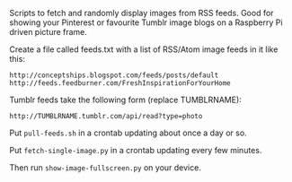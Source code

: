Scripts to fetch and randomly display images from RSS feeds. Good for showing your Pinterest or favourite Tumblr image blogs on a Raspberry Pi driven picture frame.

Create a file called feeds.txt with a list of RSS/Atom image feeds in it like this:

	http://conceptships.blogspot.com/feeds/posts/default
	http://feeds.feedburner.com/FreshInspirationForYourHome

Tumblr feeds take the following form (replace TUMBLRNAME):

	http://TUMBLRNAME.tumblr.com/api/read?type=photo

Put `pull-feeds.sh` in a crontab updating about once a day or so.

Put `fetch-single-image.py` in a crontab updating every few minutes.

Then run `show-image-fullscreen.py` on your device.
